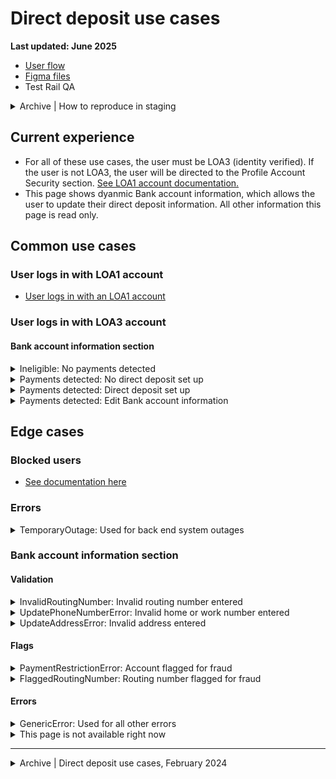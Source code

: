 # Direct deposit use cases

**Last updated: June 2025**

- [User flow](https://app.mural.co/t/departmentofveteransaffairs9999/m/departmentofveteransaffairs9999/1746465334851/afdc4978dfd4cd9880a90f4066e236095170365b?wid=0-1743526306164&outline=open)
- [Figma files](https://www.figma.com/design/CUR39JNnF2CS8SidGiWmYG/Profile---Direct-Deposit?node-id=0-1&t=YyRIssxrSn59rYTM-1)
- Test Rail QA

<details><summary>Archive | How to reproduce in staging</summary>

- [Staging test accounts for direct deposit](https://github.com/department-of-veterans-affairs/va.gov-team-sensitive/blob/master/Administrative/vagov-users/staging-test-accounts-direct-deposit.md)
- [Payments not detected](https://github.com/department-of-veterans-affairs/va.gov-team/blob/master/products/identity-personalization/direct-deposit/use-cases/payments-not-detected.md#how-to-reproduce)
- [Direct deposit not set up](https://github.com/department-of-veterans-affairs/va.gov-team/blob/master/products/identity-personalization/direct-deposit/use-cases/payments-detected-dd-not-setup.md#how-to-reproduce)
- [Direct deposit partially set up](https://github.com/department-of-veterans-affairs/va.gov-team/blob/master/products/identity-personalization/direct-deposit/use-cases/payments-detected-complete-setup.md#how-to-reproduce)
- [Editing Bank account information](https://github.com/department-of-veterans-affairs/va.gov-team/blob/master/products/identity-personalization/direct-deposit/use-cases/editing-account-info.md#how-to-reproduce)
- [Account flagged for fraud](https://github.com/department-of-veterans-affairs/va.gov-team/blob/master/products/identity-personalization/direct-deposit/use-cases/flag-fraud.md#how-to-reproduce)
- [Account doesn't have valid contact information](https://github.com/department-of-veterans-affairs/va.gov-team/blob/master/products/identity-personalization/direct-deposit/use-cases/validation-address-phone.md#how-to-reproduce)
- [System error](https://github.com/department-of-veterans-affairs/va.gov-team/blob/master/products/identity-personalization/direct-deposit/use-cases/system-cant-display-dd.md#how-to-reproduce)

</details>


## Current experience
- For all of these use cases, the user must be LOA3 (identity verified). If the user is not LOA3, the user will be directed to the Profile Account Security section. [See LOA1 account documentation.](https://github.com/department-of-veterans-affairs/va.gov-team/blob/master/products/identity-personalization/profile/use-cases/loa1-user.md)
- This page shows dyanmic Bank account information, which allows the user to update their direct deposit information. All other information this page is read only.


## Common use cases
### User logs in with LOA1 account
- [User logs in with an LOA1 account](https://github.com/department-of-veterans-affairs/va.gov-team/blob/master/products/identity-personalization/profile/use-cases/loa1-user.md)


### User logs in with LOA3 account

#### Bank account information section

<details><summary>Ineligible: No payments detected</summary>

- **Use case:** Detected that the user is not receiving any payments.
- **Status code:** TBD
- **Format:** Body copy
- [Link to designs](https://www.figma.com/design/CUR39JNnF2CS8SidGiWmYG/Profile---Direct-Deposit?node-id=2424-4009&t=eM3nXOqLcnsRrXAu-1)
- [Link to code](https://github.com/department-of-veterans-affairs/vets-website/blob/cc4af4e2e0fed33ea05835acd63566fd02970abd/src/applications/personalization/profile/components/direct-deposit/alerts/Ineligible.jsx)
- **Content:**

Our records show that you don’t receive benefit payments from VA.

If you think this is an error, or think you have been a victim of bank fraud call us at 800-827-1000 (TTY: 711). We’re here Monday through Friday, 8:00 a.m. to 9:00 p.m. ET.

</details>


<details><summary>Payments detected: No direct deposit set up</summary>

- **Use case:** Detected the user is receiving payments, but does not have direct deposit set up.
- **Status code:** TBD
- **Format:** See designs
- [Link to designs](https://www.figma.com/design/CUR39JNnF2CS8SidGiWmYG/Profile---Direct-Deposit?node-id=2424-4015&t=eM3nXOqLcnsRrXAu-1)
- [Link to code]
- **Content:** Content prompts user to add bank account information by clicking the 'Edit' button.

</details>


<details><summary>Payments detected: Direct deposit set up</summary>

- **Use case:** Detected the user is receiving payments, and has direct deposit set up.
- **Status code:** 200
- **Format:** See designs
- [Link to designs](https://www.figma.com/design/CUR39JNnF2CS8SidGiWmYG/Profile---Direct-Deposit?node-id=2424-6798&t=eM3nXOqLcnsRrXAu-1)
- [Link to code]
- **Content:** Bank account information shows as read only, with an option to click an 'Edit' button to change information.

</details>


<details><summary>Payments detected: Edit Bank account information</summary>

- **Use case:** Triggered when a user clicks the Edit button.
- **Status code:** None
- **Content:**

**Editing**
- All fields appear inline in the Bank account information section. For security purposes, all fields are blank when edit mode is entered.
- Errors appear inline with inputs per VADS component standards.
- [Link to designs](https://www.figma.com/design/CUR39JNnF2CS8SidGiWmYG/Profile---Direct-Deposit?node-id=2424-3990&t=eM3nXOqLcnsRrXAu-1)

**Saving changes**
- Once the form is successfully saved, the user is returned to "read" mode and a success alert displays above the edit button.
- When Bank account information is changed, a confirmation email is sent to the user in case they did not make these updates. We send these emails to both the contact email address in the profile **and** the sign in email address in case of fraud. These confirmation emails have information on how to report fraud.
- [Link to designs](https://www.figma.com/design/CUR39JNnF2CS8SidGiWmYG/Profile---Direct-Deposit?node-id=2424-3987&t=eM3nXOqLcnsRrXAu-1)

**Canceling changes**
- If a user has made changes to any form field, and hits cancel, they'll be presented with a modal asking them to confirm they want to leave edit mode.
- [Link to designs](https://www.figma.com/design/CUR39JNnF2CS8SidGiWmYG/Profile---Direct-Deposit?node-id=2424-3984&t=eM3nXOqLcnsRrXAu-1)

</details>


## Edge cases

### Blocked users 
- [See documentation here](https://github.com/department-of-veterans-affairs/va.gov-team/blob/master/products/identity-personalization/profile/use-cases/blocked-account.md)


### Errors

<details><summary>TemporaryOutage: Used for back end system outages</summary>

- **Use case:** Error will appear when we are having issues connecting to the back end, and can't determine if they have direct deposit information to show. There is no action the user can take to correct this.
- **Status code:** TBD
- **Format:** [Warning alert component](https://design.va.gov/components/alert/#warning-alert)
- [Link to designs](https://www.figma.com/design/CUR39JNnF2CS8SidGiWmYG/Profile---Direct-Deposit?node-id=2424-3899&t=eM3nXOqLcnsRrXAu-1)
- [Link to code](https://github.com/department-of-veterans-affairs/vets-website/blob/cc4af4e2e0fed33ea05835acd63566fd02970abd/src/applications/personalization/profile/components/direct-deposit/alerts/TemporaryOutage.jsx#L32)
- **Content:**

H2: Direct deposit information isn’t available right now

We’re sorry. Direct deposit information isn’t available right now. We’re doing some maintenance work on this system.

Refresh this page or try again later.

</details>


### Bank account information section

#### Validation

<details><summary>InvalidRoutingNumber: Invalid routing number entered</summary>

- **Use case:** User edits their Bank account information, a call is made to match the routing number, and the routing number is incorrect. Alert appears above input fields in Bank account information edit use case.
- **Status code:** TBD
- **Format:** [Error alert component](https://design.va.gov/components/alert/#error-alert)
- [Link to designs](https://www.figma.com/design/CUR39JNnF2CS8SidGiWmYG/Profile---Direct-Deposit?node-id=2424-3972&t=eM3nXOqLcnsRrXAu-1)
- [Link to code](https://github.com/department-of-veterans-affairs/vets-website/blame/8bb9e606cbe6ac0d17598e748a550218b5bf3f2f/src/applications/personalization/profile/components/direct-deposit/alerts/UpdateErrorAlert.jsx#L65)
- **Content:**

H2: We can’t find a bank linked to the routing number you entered.

Review your routing number and make sure it’s correct.

</details>


<details><summary>UpdatePhoneNumberError: Invalid home or work number entered</summary>

- **Use case:** User edits their Bank account information, a call is made to match the home and work phone, and the information is incorrect. There is no requirement to have valid phone numbers on file, and this is a legacy event from eBenefits. [More context linked here](https://github.com/department-of-veterans-affairs/va.gov-team/blob/master/products/identity-personalization/direct-deposit/use-cases/validation-address-phone.md). Alert appears above input fields in Bank account information edit use case.
- **Status code:** TBD
- **Format:** [Slim error alert component](https://design.va.gov/components/alert/#error-alert)
- [Link to designs](https://www.figma.com/design/CUR39JNnF2CS8SidGiWmYG/Profile---Direct-Deposit?node-id=2424-3960&t=eM3nXOqLcnsRrXAu-1)
- [Link to code](https://github.com/department-of-veterans-affairs/vets-website/blame/8bb9e606cbe6ac0d17598e748a550218b5bf3f2f/src/applications/personalization/profile/components/direct-deposit/alerts/UpdateErrorAlert.jsx#L106)
- **Content:**

We’re sorry. We couldn’t update your direct deposit bank information because your ${phoneNumberType} phone number is missing or invalid. Please go back to your profile and fill in this required information.

</details>


<details><summary>UpdateAddressError: Invalid address entered</summary>

- **Use case:** User edits their Bank account information, a call is made to match the address, and the information is incorrect. There is no requirement to have valid addresses on file, and this is a legacy event from eBenefits. [More context linked here](https://github.com/department-of-veterans-affairs/va.gov-team/blob/master/products/identity-personalization/direct-deposit/use-cases/validation-address-phone.md). Alert appears above input fields in Bank account information edit use case.
- **Status code:** TBD
- **Format:** [Slim error alert component](https://design.va.gov/components/alert/#error-alert)
- [Link to designs](https://www.figma.com/design/CUR39JNnF2CS8SidGiWmYG/Profile---Direct-Deposit?node-id=2424-3948&t=eM3nXOqLcnsRrXAu-1)
- [Link to code](https://github.com/department-of-veterans-affairs/vets-website/blame/8bb9e606cbe6ac0d17598e748a550218b5bf3f2f/src/applications/personalization/profile/components/direct-deposit/alerts/UpdateErrorAlert.jsx#L93)
- **Content:**

We’re sorry. We couldn’t update your direct deposit bank information because your mailing address is missing or invalid. Please go back to your profile and fill in this required information.

</details>

 
#### Flags 

<details><summary>PaymentRestrictionError: Account flagged for fraud</summary>

- **Use case:** User edits their Bank account information, a call is made to check for fraud, and returns the alert. Alert appears above input fields in Bank account information edit use case.
- **Status code:** PUT/UPDATE 422
- **Format:** [Error alert component](https://design.va.gov/components/alert/#error-alert)
- [Link to designs](https://www.figma.com/design/CUR39JNnF2CS8SidGiWmYG/Profile---Direct-Deposit?node-id=2424-3935&t=eM3nXOqLcnsRrXAu-1)
- [Link to code](https://github.com/department-of-veterans-affairs/vets-website/blame/8bb9e606cbe6ac0d17598e748a550218b5bf3f2f/src/applications/personalization/profile/components/direct-deposit/alerts/UpdateErrorAlert.jsx#L123C10-L123C33)
- **Content:**

H2: We couldn't update your direct deposit information

We’re sorry. We couldn’t process your direct deposit update.

What you can do now:

Call us at 800-827-1000 (TTY: 711). Tell the representative you received this message that we couldn’t process your direct deposit update. They’ll help you verify your account details and fix the problem. We’re here Monday through Friday, 8:00 a.m. to 9:00 p.m. ET.

Or you can contact a regional office near you to come in for help in person. [Find a VA regional office near you (opens in a new tab)](https://www.va.gov/find-locations)

</details>


<details><summary>FlaggedRoutingNumber: Routing number flagged for fraud</summary>

- **Use case:** User edits their Bank account information, a call is made to check for routing number fraud, and returns the alert. Alert appears above input fields in Bank account information edit use case.
- **Status code:** TBD
- **Content:**

H2: We couldn't update your direct deposit information

We’re sorry. The bank routing number you entered requires additional verification before we can save your information. To use this bank routing number, you’ll need to call us at 800-827-1000 (TTY: 711). We’re here Monday through Friday, 8:00 a.m. to 9:00 p.m. ET.

You can also update this information by mail or in person at a VA regional office.

[Learn how to update your direct deposit bank information.](https://www.va.gov/change-direct-deposit/)

- **Format:** [Error alert component](https://design.va.gov/components/alert/#error-alert)
- [Link to designs](https://www.figma.com/design/CUR39JNnF2CS8SidGiWmYG/Profile---Direct-Deposit?node-id=2384-7878&t=BL6lzEhD4KknMHDG-1)
- [Link to code](https://github.com/department-of-veterans-affairs/vets-website/blame/8bb9e606cbe6ac0d17598e748a550218b5bf3f2f/src/applications/personalization/profile/components/direct-deposit/alerts/UpdateErrorAlert.jsx#L37)

</details>


#### Errors 

<details><summary>GenericError: Used for all other errors</summary>

- **Use case:** Used as generic Bank account information PUT/UPDATE error.
- **Status codes:**
   - PUT **400** Bad request to BGS
   - PUT **401** Unauthenticated user
   - PUT **403** Forbidden user
   - PUT **502** Bad gateway, API not receiving answer from back end server
- **Content:**

H2: We couldn't update your direct deposit information

We’re sorry. We couldn’t update your payment information. Please try again later.

- **Format:** [Error alert component](https://design.va.gov/components/alert/#error-alert)
- [Link to designs](https://www.figma.com/design/CUR39JNnF2CS8SidGiWmYG/Profile---Direct-Deposit?node-id=2324-22985&t=LjjeJObYt6wPn3uz-1)
- [Link to code](https://github.com/department-of-veterans-affairs/vets-website/blame/8bb9e606cbe6ac0d17598e748a550218b5bf3f2f/src/applications/personalization/profile/components/direct-deposit/alerts/UpdateErrorAlert.jsx#L81)

</details>


<details><summary>This page is not available right now</summary>

- **Use case:** Used as generic Bank account information GET/SHOW error.
- **Status codes:**
   - GET **401** Unauthenticated user
   - GET **403** Forbidden user
   - GET **502** Bad gateway, API not receiving answer from back end server
   - GET **503** Service unavailable
- **Content:**

H2: This page isn't available right now.

We're sorry. Something went wrong on our end. Refresh this page or try again later.

- **Format:** [Warning alert component](https://design.va.gov/components/alert/#warning-alert) replaced Bank information widget. Widget does not show.
- [Link to designs](https://www.figma.com/design/CUR39JNnF2CS8SidGiWmYG/Profile---Direct-Deposit?node-id=2324-23090&t=LjjeJObYt6wPn3uz-1)
- [Link to code]

</details>
 
---

<details><summary>Archive | Direct deposit use cases, February 2024</summary>

# Direct Deposit Use Cases

**Last updated:** February 14, 2024

Direct deposit use case documentation is available in this directory. As of August 2024 this supports C&P as well as Chapter 33 EDU benefits with plans to support Chapter 35 in the future.

For all of these use cases, the user must be LOA3 (identity verified). If the user is not LOA3, the only thing they can access in profile is the Account Security section.

- [High-level flow](https://www.figma.com/file/CUR39JNnF2CS8SidGiWmYG/Profile-Direct-Deposit?type=design&node-id=0%3A306&mode=design&t=JeBw2hRh9J5QSuL7-1)
- [Staging test accounts for direct deposit](https://github.com/department-of-veterans-affairs/va.gov-team-sensitive/blob/master/Administrative/vagov-users/staging-test-accounts-direct-deposit.md)

## Common use cases
### User logs in with LOA1 account
- [User logs in with an LOA1 account](https://github.com/department-of-veterans-affairs/va.gov-team/blob/master/products/identity-personalization/profile/use-cases/loa1-user.md)

### User logs in with LOA3 ID.me or Login.gov; No flags on their account
- [No compensation and pension or education payments detected](https://github.com/department-of-veterans-affairs/va.gov-team/blob/master/products/identity-personalization/direct-deposit/use-cases/payments-not-detected.md)
- Compensation and pension and/or education benefit payments detected
  - [Has not set up direct deposit (DD) for any payments](https://github.com/department-of-veterans-affairs/va.gov-team/blob/master/products/identity-personalization/direct-deposit/use-cases/payments-detected-dd-not-setup.md)
  - [Has set up DD for one, but not both benefits](https://github.com/department-of-veterans-affairs/va.gov-team/blob/master/products/identity-personalization/direct-deposit/use-cases/payments-detected-partial-setup.md)
  - [Has set up DD for both benefits](https://github.com/department-of-veterans-affairs/va.gov-team/blob/master/products/identity-personalization/direct-deposit/use-cases/payments-detected-complete-setup.md)
- [User needs to edit account information](https://github.com/department-of-veterans-affairs/va.gov-team/blob/master/products/identity-personalization/direct-deposit/use-cases/editing-account-info.md)

### User logs in with DS Logon or MyHealtheVet; No flags on their account
- [User has logged in with My HealtheVet or DS Logon](https://github.com/department-of-veterans-affairs/va.gov-team/blob/master/products/identity-personalization/direct-deposit/use-cases/gate-mhv-dslogon.md)

## Edge cases

### Flags 
- [LOA3 ID.me or Login.gov user tries to update their bank information, but they have a fraud or identity theft flag on their account](https://github.com/department-of-veterans-affairs/va.gov-team/blob/master/products/identity-personalization/direct-deposit/use-cases/flag-fraud.md)

#### Blockecd users 
[See documentation here](https://github.com/department-of-veterans-affairs/va.gov-team/blob/master/products/identity-personalization/profile/use-cases/blocked-account.md)

### Validation
- [LOA3 ID.me or Login.gov user tries to update their compensation and pension direct deposit information, and has entered a routing number that can't be matched with a bank](https://github.com/department-of-veterans-affairs/va.gov-team/blob/master/products/identity-personalization/direct-deposit/use-cases/editing-account-info.md#save-error-routing-number-entered-is-invalid-and-cant-be-matched-to-a-bank)
- [LOA3 ID.me or Login.gov user tries to update their compensation and pension direct deposit information, but they don't have
 have valid home phone, work phone, and/or mailing address in profile](https://github.com/department-of-veterans-affairs/va.gov-team/blob/master/products/identity-personalization/direct-deposit/use-cases/validation-address-phone.md)


### System
- [Something has gone wrong and VA.gov can't display any direct deposit information](https://github.com/department-of-veterans-affairs/va.gov-team/blob/master/products/identity-personalization/direct-deposit/use-cases/system-cant-display-dd.md)

</details>
